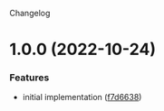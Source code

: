 Changelog

# 1.0.0 (2022-10-24)


### Features

* initial implementation ([f7d6638](https://github.com/kshutkin/pkgbld-internal/commit/f7d663896d9e3fe7d75085d176e265b7218a0b26))
